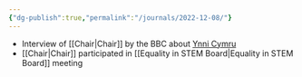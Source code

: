 ```yaml
---
{"dg-publish":true,"permalink":"/journals/2022-12-08/"}
---
```


- Interview of [[Chair\|Chair]] by the BBC about [Ynni Cymru](https://media.service.gov.wales/news/wales-announces-publicly-owned-renewable-energy-developer)
- [[Chair\|Chair]] participated in [[Equality in STEM Board\|Equality in STEM Board]] meeting